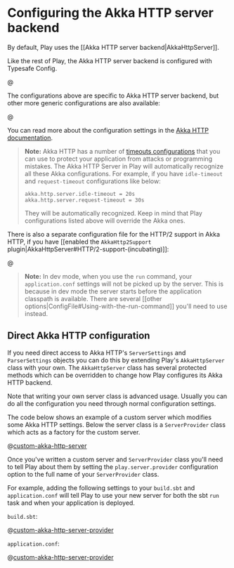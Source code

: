 <!--- Copyright (C) Lightbend Inc. <https://www.lightbend.com> -->
# Configuring the Akka HTTP server backend

By default, Play uses the [[Akka HTTP server backend|AkkaHttpServer]].

Like the rest of Play, the Akka HTTP server backend is configured with Typesafe Config.

@[](/confs/play-akka-http-server/reference.conf)

The configurations above are specific to Akka HTTP server backend, but other more generic configurations are also available:
 
@[](/confs/play-server/reference.conf)

You can read more about the configuration settings in the [Akka HTTP documentation](https://doc.akka.io/docs/akka-http/current/configuration.html?language=scala).

> **Note:** Akka HTTP has a number of [timeouts configurations](https://doc.akka.io/docs/akka-http/current/common/timeouts.html?language=scala#server-timeouts) that you can use to protect your application from attacks or programming mistakes. The Akka HTTP Server in Play will automatically recognize all these Akka configurations. For example, if you have `idle-timeout` and `request-timeout` configurations like below:
>
> ```
> akka.http.server.idle-timeout = 20s
> akka.http.server.request-timeout = 30s
> ```
>
> They will be automatically recognized. Keep in mind that Play configurations listed above will override the Akka ones.

There is also a separate configuration file for the HTTP/2 support in Akka HTTP, if you have [[enabled the `AkkaHttp2Support` plugin|AkkaHttpServer#HTTP/2-support-(incubating)]]:

@[](/confs/play-akka-http2-support/reference.conf)

> **Note:** In dev mode, when you use the `run` command, your `application.conf` settings will not be picked up by the server. This is because in dev mode the server starts before the application classpath is available. There are several [[other options|ConfigFile#Using-with-the-run-command]] you'll need to use instead.

## Direct Akka HTTP configuration

If you need direct access to Akka HTTP's `ServerSettings` and `ParserSettings` objects you can do this by extending Play's `AkkaHttpServer` class with your own. The `AkkaHttpServer` class has several protected methods which can be overridden to change how Play configures its Akka HTTP backend.

Note that writing your own server class is advanced usage. Usually you can do all the configuration you need through normal configuration settings.

The code below shows an example of a custom server which modifies some Akka HTTP settings. Below the server class is a `ServerProvider` class which acts as a factory for the custom server.

@[custom-akka-http-server](code/CustomAkkaHttpServer.scala)

Once you've written a custom server and `ServerProvider` class you'll need to tell Play about them by setting the `play.server.provider` configuration option to the full name of your `ServerProvider` class.

For example, adding the following settings to your `build.sbt` and `application.conf` will tell Play to use your new server for both the sbt `run` task and when your application is deployed.

`build.sbt`:

@[custom-akka-http-server-provider](code/build.sbt)

`application.conf`:

@[custom-akka-http-server-provider](code/application.conf)
